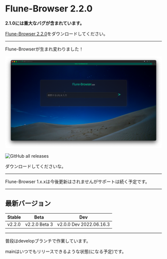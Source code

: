 # Flune-Browser 2.2.0
**2.1.0には重大なバグが含まれています。**

[Flune-Browser 2.2.0](https://github.com/mf-3d/flune-browser/releases/v2.1.1)をダウンロードしてください。

---

Flune-Browserが生まれ変わりました！

![](./other_data/screenshot-2.0.0.png)

![GitHub all releases](https://img.shields.io/github/downloads/mf-3d/flune-browser/total?style=for-the-badge)

ダウンロードしてくださいな。

---

Flune-Browser 1.x.xは今後更新はされませんがサポートは続く予定です。

---

## 最新バージョン
|Stable|     Beta    |          Dev          |
|------|-------------|-----------------------|
|v2.2.0|v2.2.0 Beta 3|v2.0.0 Dev 2022.06.16.3|

---

普段はdevelopブランチで作業しています。

mainはいつでもリリースできるような状態(になる予定)です。